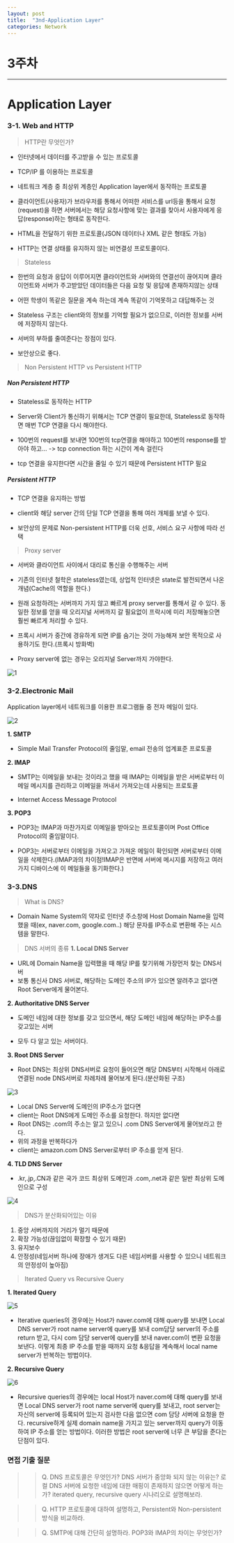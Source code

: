 ```yaml
---
layout: post
title:  "3nd-Application Layer"
categories: Network
---
```


# 3주차 

---

# Application Layer

### 3-1. Web and HTTP
> HTTP란 무엇인가?
+ 인터넷에서 데이터를 주고받을 수 있는 프로토콜

+ TCP/IP 를 이용하는 프로토콜

+ 네트워크 계층 중 최상위 계층인 Application layer에서 동작하는 프로토콜 

+ 클라이언트(사용자)가 브라우저를 통해서 어떠한 서비스를 url등을 통해서 요청(request)을 하면 서버에서는 해당 요청사항에 맞는 결과를 찾아서 사용자에게 응답(response)하는 형태로 동작한다.

+ HTML을 전달하기 위한 프로토콜(JSON 데이터나 XML 같은 형태도 가능)

+ HTTP는 연결 상태를 유지하지 않는 비연결성 프로토콜이다.

> Stateless
+ 한번의 요청과 응답이 이루어지면 클라이언트와 서버와의 연결선이 끊어지며 클라이언트와 서버가 주고받았던 데이터들은 다음 요청 및 응답에 존재하지않는 상태

+ 어떤 학생이 똑같은 질문을 계속 하는데 계속 똑같이 기억못하고 대답해주는 것

+ Stateless 구조는 client와의 정보를 기억할 필요가 없으므로, 이러한 정보를 서버에 저장하지 않는다. 

+ 서버의 부하를 줄여준다는 장점이 있다.

+ 보안상으로 좋다.

> Non Persistent HTTP vs Persistent HTTP 

##### **Non Persistent HTTP**
+ Stateless로 동작하는 HTTP

+ Server와 Client가 통신하기 위해서는 TCP 연결이 필요한데, Stateless로 동작하면 매번 TCP 연결을 다시 해야한다.

+ 100번의 request를 보내면 100번의 tcp연결을 해야하고 100번의 response를 받아야 하고… -> tcp connection 하는 시간이 계속 걸린다

+ tcp 연결을 유지한다면 시간을 줄일 수 있기 때문에 Persistent HTTP 필요

##### **Persistent HTTP**
+ TCP 연결을 유지하는 방법

+ client와 해당 server 간의 단일 TCP 연결을 통해 여러 개체를 보낼 수 있다.

+ 보안상의 문제로 Non-persistent HTTP를 더욱 선호, 서비스 요구 사항에 따라 선택

> Proxy server
+ 서버와 클라이언트 사이에서 대리로 통신을 수행해주는 서버

+ 기존의 인터넷 철학은 stateless였는데, 상업적 인터넷은 state로 발전되면서 나온 개념(Cache의 역할을 한다.)

+ 원래 요청하려는 서버까지 가지 않고 빠르게 proxy server를 통해서 갈 수 있다. 동일한 정보를 얻을 때 오리지널 서버까지 갈 필요없이 프락시에 미리 저장해놓으면 훨씬 빠르게 처리할 수 있다.

+ 프록시 서버가 중간에 경유하게 되면 IP를 숨기는 것이 가능해져 보안 목적으로 사용하기도 한다.(프록시 방화벽)

+ Proxy server에 없는 경우는 오리지널 Server까지 가야한다.

![1](/public/img/network/캡처.JPG)


### 3-2.Electronic Mail
Application layer에서 네트워크를 이용한 프로그램들 중 전자 메일이 있다.

![2](/public/img/network/2.JPG)

**1. SMTP**
- Simple Mail Transfer Protocol의 줄임말, email 전송의 업계표준 프로토콜

**2. IMAP**
- SMTP는 이메일을 보내는 것이라고 했을 때 IMAP는 이메일을 받은 서버로부터 이메일 메시지를 관리하고 이메일을 꺼내서 가져오는데 사용되는 프로토콜

- Internet Access Message Protocol

**3. POP3**
- POP3는 IMAP과 마찬가지로 이메일을 받아오는 프로토콜이며 Post Office Protocol의 줄임말이다. 

- POP3는 서버로부터 이메일을 가져오고 가져온 메일이 확인되면 서버로부터 이메일을 삭제한다.(IMAP과의 차이점!IMAP은 반면에 서버에 메시지를 저장하고 여러가지 디바이스에 이 메일들을 동기화한다.) 


### 3-3.DNS
> What is DNS?
- Domain Name System의 약자로 인터넷 주소창에 Host Domain Name을 입력했을 때(ex, naver.com, google.com..) 해당 문자를 IP주소로 변환해 주는 시스템을 말한다.

> DNS 서버의 종류
**1. Local DNS Server**
 - URL에 Domain Name을 입력했을 때 해당 IP를 찾기위해 가장먼저 찾는 DNS서버
- 보통 통신사 DNS 서버로, 해당하는 도메인 주소의 IP가 있으면 알려주고 없다면 Root Server에게 물어본다.

**2. Authoritative DNS Server**
- 도메인 네임에 대한 정보를 갖고 있으면서, 해당 도메인 네임에 해당하는 IP주소를 갖고있는 서버

- 모두 다 알고 있는 서버이다.

**3. Root DNS Server**
- Root DNS는 최상위 DNS서버로 요청이 들어오면 해당 DNS부터 시작해서 아래로 연결된 node DNS서버로 차례차례 물어보게 된다.(분산화된 구조)

![3](/public/img/network/3.JPG)

- Local DNS Server에 도메인의 IP주소가 없다면
- client는 Root DNS에게 도메인 주소를 요청한다. 하지만 없다면
- Root DNS는 .com의 주소는 알고 있으니 .com DNS Server에게 물어보라고 한다.
- 위의 과정을 반복하다가
- client는 amazon.com DNS Server로부터 IP 주소를 얻게 된다.

**4. TLD DNS Server**
- .kr,.jp,.CN과 같은 국가 코드 최상위 도메인과 .com,.net과 같은 일반 최상위 도메인으로 구성

![4](/public/img/network/4.JPG)

> DNS가 분산화되어있는 이유
1. 중앙 서버까지의 거리가 멀기 때문에
2. 확장 가능성(끊임없이 확장할 수 있기 때문)
3. 유지보수
4. 안정성(네임서버 하나에 장애가 생겨도 다른 네임서버를 사용할 수 있으니 네트워크의 안정성이 높아짐)


> Iterated Query vs Recursive Query

**1. Iterated Query**

![5](/public/img/network/5.JPG)

- Iterative queries의 경우에는 Host가 naver.com에 대해 query를 보내면 Local DNS server가 root name server에 query를 보내 com담당 server의 주소를 return 받고, 다시 com 담당 server에 query를 보내 naver.com이 변환 요청을 보낸다. 이렇게 최종 IP 주소를 받을 때까지 요청 &응답을 계속해서 local name server가 반복하는 방법이다.

**2. Recursive Query**

![6](/public/img/network/6.JPG)

- Recursive queries의 경우에는 local Host가 naver.com에 대해 query를 보내면 Local DNS server가 root name server에 query를 보내고, root server는 자신의 server에 등록되어 있는지 검사한 다음 없으면 com 담당 서버에 요청을 한다. recursive하게 실제 domain name을 가지고 있는 server까지 query가 이동하여 IP 주소를 얻는 방법이다. 이러한 방법은 root server에 너무 큰 부담을 준다는 단점이 있다.


 ### 면접 기출 질문

>> Q. DNS 프로토콜은 무엇인가? DNS 서버가 중앙화 되지 않는 이유는? 로컬 DNS 서버에 요청한 네임에 대한 매핑이 존재하지 않으면 어떻게 하는가? iterated query, recursive query 시나리오로 설명해보라.

>> Q. HTTP 프로토콜에 대하여 설명하고, Persistent와 Non-persistent 방식을 비교하라.

>> Q. SMTP에 대해 간단히 설명하라. POP3와 IMAP의 차이는 무엇인가?


